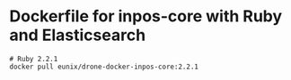 # Dockerfile for inpos-core with Ruby and Elasticsearch

```
# Ruby 2.2.1
docker pull eunix/drone-docker-inpos-core:2.2.1
```
